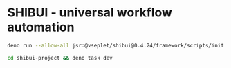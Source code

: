 # SHIBUI - universal workflow automation

```sh
deno run --allow-all jsr:@vseplet/shibui@0.4.24/framework/scripts/init
```

```sh
cd shibui-project && deno task dev
```
